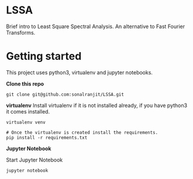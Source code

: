 # LSSA

Brief intro to Least Square Spectral Analysis. 
An alternative to Fast Fourier Transforms.

# Getting started

This project uses python3, virtualenv and jupyter notebooks.

**Clone this repo**

```shell
git clone git@github.com:sonalranjit/LSSA.git
```

**virtualenv**
Install virtualenv if it is not installed already, if you have python3 it comes installed.

```shell
virtualenv venv

# Once the virtualenv is created install the requirements.
pip install -r requirements.txt

```

**Jupyter Notebook**

Start Jupyter Notebook
```shell
jupyter notebook
```



